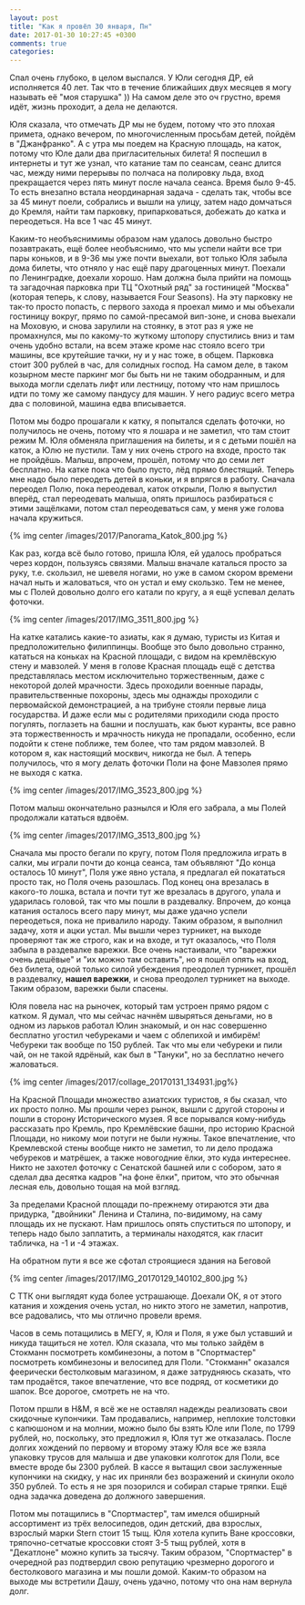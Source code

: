 ```yaml
---
layout: post
title: "Как я провёл 30 января, Пн"
date: 2017-01-30 10:27:45 +0300
comments: true
categories: 
---
```

Спал очень глубоко, в целом выспался. У Юли сегодня ДР, ей исполняется 40 лет. Так что в течение ближайших двух месяцев я могу называть её "моя старушка" )) На самом деле это оч грустно, время идёт, жизнь проходит, а дела не делаются.

Юля сказала, что отмечать ДР мы не будем, потому что это плохая примета, однако вечером, по многочисленным просьбам детей, пойдём в "Джанфранко". А с утра мы поедем на Красную площадь, на каток, потому что Юле дали два пригласительных билета! Я поспешил в интернеты и тут же узнал, что катание там по сеансам, сеанс длится час, между ними перерывы по полчаса на полировку льда, вход прекращается через пять минут после начала сеанса. Время было 9-45. То есть внезапно встала неординарная задача - сделать так, чтобы все за 45 минут поели, собрались и вышли на улицу, затем надо домчаться до Кремля, найти там парковку, припарковаться, добежать до катка и переодеться. На все 1 час 45 минут.

Каким-то необъяснимимы образом нам удалось довольно быстро позавтракать, ещё более необъяснимо, что мы успели найти все три пары коньков, и в 9-36 мы уже почти выехали, вот только Юля забыла дома билеты, что отняло у нас ещё пару драгоценных минут. Поехали по Ленинградке, доехали хорошо. Нам должна была прийти на помощь та загадочная парковка при ТЦ "Охотный ряд" за гостиницей "Москва" (которая теперь, к слову, называется Four Seasons). На эту парковку не так-то просто попасть, с первого захода я проехал мимо и мы объехали гостиницу вокруг, прямо по самой-пресамой вип-зоне, и снова выехали на Моховую, и снова зарулили на стоянку, в этот раз я уже не промахнулся, мы по какому-то жуткому штопору спустились вниз и там очень удобно встали, на всем этаже кроме нас стояло всего три машины, все крутейшие тачки, ну и у нас тоже, в общем. Парковка стоит 300 рублей в час, для солидных господ. На самом деле, в таком козырном месте паркинг мог бы быть ни не таким ободранным, и для выхода могли сделать лифт или лестницу, потому что нам пришлось идти по тому же самому пандусу для машин. У него радиус всего метра два с половиной, машина едва вписывается.

Потом мы бодро прошагали к катку, я попытался сделать фоточки, но получилось не очень, потому что я лошара и не заметил, что там стоит режим М. Юля обменяла приглашения на билеты, и я с детьми пошёл на каток, а Юлю не пустили. Там у них очень строго на входе, просто так не пройдёшь. Малыш, впрочем, прошёл, потому что до семи лет бесплатно. На катке пока что было пусто, лёд прямо блестящий. Теперь мне надо было переодеть детей в коньки, и я впрягся в работу. Сначала переодел Полю, пока переодевал, каток открыли, Полю я выпустил вперёд, стал переодевать малыша, опять пришлось разбираться с этими защёлками, потом стал переодеваться сам, у меня уже голова начала кружиться. 

{% img center /images/2017/Panorama_Katok_800.jpg %}

Как раз, когда всё было готово, пришла Юля, ей удалось пробраться через кордон, пользуясь связями. Малыш вначале каталься просто за руку, т.е. скользил, не шевеля ногами, но уже в самом скором времени начал ныть и жаловаться, что он устал и ему скользко. Тем не менее, мы с Полей довольно долго его катали по кругу, а я ещё успевал делать фоточки. 

{% img center /images/2017/IMG_3511_800.jpg %}

На катке катались какие-то азиаты, как я думаю, туристы из Китая и предположительно филиппинцы. Вообще это было довольно странно, кататься на коньках на Красной площади, с видом на кремлёвскую стену и мавзолей. У меня в голове Красная площадь ещё с детства представлялась местом исключительно торжественным, даже с некоторой долей мрачности. Здесь проходили военные парады, правительственные похороны, здесь мы однажды проходили с первомайской демонстрацией, а на трибуне стояли первые лица государства. И даже если мы с родителями приходили сюда просто погулять, поглазеть на башни и послушать, как бьют куранты, все равно эта торжественность и мрачность никуда не пропадали, особенно, если подойти к стене поближе, тем более, что там рядом мавзолей. В котором я, как настоящий москвич, никогда не был. А теперь получилось, что я могу делать фоточки Поли на фоне Мавзолея прямо не выходя с катка.

{% img center /images/2017/IMG_3523_800.jpg %}

Потом малыш окончательно разнылся и Юля его забрала, а мы Полей продолжали кататься вдвоём. 

{% img center /images/2017/IMG_3513_800.jpg %}

Сначала мы просто бегали по кругу, потом Поля предложила играть в салки, мы играли почти до конца сеанса, там объявляют "До конца осталось 10 минут", Поля уже явно устала, я предлагал ей покататься просто так, но Поля очень разошлась. Под конец она врезалась в какого-то лошка, встала и почти тут же врезалась в другого, упала и ударилась головой, так что мы пошли в раздевалку. Впрочем, до конца катания осталось всего пару минут, мы даже удачно успели переодеться, пока не привалило народу. Таким образом, я выполнил задачу, хотя и ацки устал. Мы вышли через турникет, на выходе проверяют так же строго, как и на входе, и тут оказалось, что Поля забыла в раздевалке варежки. Все очень настаивали, что "варежки очень дешёвые" и "их можно там оставить", но я пошёл опять на вход, без билета, одной только силой убеждения преодолел турникет, прошёл в раздевалку, **нашел варежки**, и снова преодолел турникет на выходе. Таким образом, варежки были спасены.

Юля повела нас на рыночек, который там устроен прямо рядом с катком. Я думал, что мы сейчас начнём швыряться деньгами, но в одном из ларьков работал Юлин знакомый, и он нас совершенно бесплатно угостил чебуреками и чаем с облепихой и имбирём! Чебуреки так вообще по 150 рублей. Так что мы ели чебуреки и пили чай, он не такой ядрёный, как был в "Тануки", но за бесплатно нечего жаловаться.

{% img center /images/2017/collage_20170131_134931.jpg%} 

На Красной Площади множество азиатских туристов, я бы сказал, что их просто полно. Мы прошли через рынок, вышли с другой стороны и пошли в сторону Исторического музея. Я все порывался кому-нибудь рассказать про Кремль, про Кремлёвские башни, про историю Красной Площади, но никому мои потуги не были нужны. Такое впечатление, что Кремлевской стены вообще никто не заметил, то ли дело продажа чебуреков и матрёшек, а также новогодние ёлки, это куда интереснее. Никто не захотел фоточку с Сенатской башней или с собором, зато я сделал два десятка кадров "на фоне ёлки", притом, что это обычная лесная ель, довольно тощая на мой взгляд.

За пределами Красной площади по-прежнему отираются эти два придурка, "двойники" Ленина и Сталина, по-видимому, на саму площадь их не пускают. Нам пришлось опять спуститься по штопору, и теперь надо было заплатить, а терминалы находятся, как гласит табличка, на -1 и -4 этажах.




На обратном пути я все же сфотал строящиеся здания на Беговой 

{% img center /images/2017/IMG_20170129_140102_800.jpg %}

С ТТК они выглядят куда более устрашающе. Доехали ОК, я от этого катания и хождения очень устал, но никто этого не заметил, напротив, все радовались, что мы отлично провели время.  

Часов в семь потащились в МЕГУ, я, Юля и Поля, я уже был уставший и никуда тащиться не хотел. Юля сказала, что мы только зайдём в Стокманн посмотреть комбинезоны, а потом в "Спортмастер" посмотреть комбинезоны и велосипед для Поли. "Стокманн" оказался феерически бестолковым магазином, я даже затрудняюсь сказать, что там продаётся, такое впечатление, что все подряд, от косметики до шапок. Все дорогое, смотреть не на что.

Потом пршли в H&M, я всё же не оставлял надежды реализовать свои скидочные купончики. Там продавались, например, неплохие толстовки с капюшоном и на молнии, можно было бы взять Юле или Поле, по 1799 рублей, но, поскольку, это предложил я, Юля тут же отказалась. После долгих хождений по первому и второму этажу Юля все же взяла упаковку трусов для малыша и две упаковки колготок для Поли, все вместе вроде бы 2300 рублей. В кассе я вытащил свои заслуженные купончики на скидку, у нас их приняли без возражений и скинули около 350 рублей. То есть я не зря позорился и собирал старые тряпки. Ещё одна задачка доведена до должного завершения.

Потом мы потащились в "Спортмастер", там имелся обширный ассортимент из трёх велосипедов, один детский, два взрослых, взрослый марки Stern стоит 15 тыщ. Юля хотела купить Ване кроссовки, тряпочно-сетчатые кроссовки стоят 3-5 тыщ рублей, хотя в "Декатлоне" можно купить за тысячу. Таким образом, "Спортмастер" в очередной раз подтвердил свою репутацию чрезмерно дорогого и бестолкового магазина и мы пошли домой. Каким-то образом на выходе мы встретили Дашу, очень удачно, потому что она нам вернула долг.